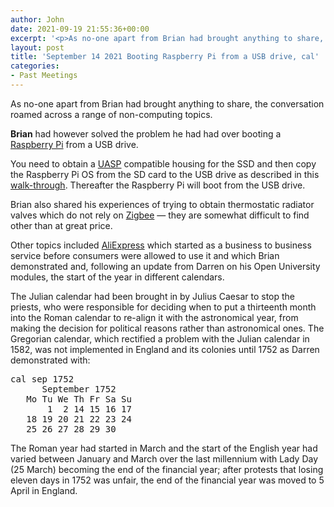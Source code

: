 ```yaml
---
author: John
date: 2021-09-19 21:55:36+00:00
excerpt: '<p>As no-one apart from Brian had brought anything to share, the conversation roamed across a range of non-computing topics.</p><p><strong>Brian</strong> had however solved the problem he had had over booting a <a href="https://www.raspberrypi.org/" type="text/html" role="link">Raspberry Pi</a> from a USB drive.</p>'
layout: post
title: 'September 14 2021 Booting Raspberry Pi from a USB drive, cal'
categories:
- Past Meetings
---
```


<p>As no-one apart from Brian had brought anything to share, the conversation roamed across a range of non-computing topics.</p><p><strong>Brian</strong> had however solved the problem he had had over booting a <a href="https://www.raspberrypi.org/" type="text/html" role="link">Raspberry Pi</a> from a USB drive.</p><p>You need to obtain a <a href="https://en.wikipedia.org/wiki/USB_Attached_SCSI" type="text/html" role="link">UASP</a> compatible housing for the SSD and then copy the Raspberry Pi OS from the SD card to the USB drive as described in this <a href="https://www.raspberrystreet.com/learn/how-to-boot-raspberrypi-from-usb-ssd" type="text/html" role="link">walk-through</a>. Thereafter the Raspberry Pi will boot from the USB drive.</p><p>Brian also shared his experiences of trying to obtain thermostatic radiator valves which do not rely on <a href="https://en.wikipedia.org/wiki/Zigbee" type="text/html" role="link">Zigbee</a> — they are somewhat difficult to find other than at great price.</p><p>Other topics included <a href="https://www.aliexpress.com/" type="text/html" role="link">AliExpress</a> which started as a business to business service before consumers were allowed to use it and which Brian demonstrated and, following an update from Darren on his Open University modules, the start of the year in different calendars.</p><p>The Julian calendar had been brought in by Julius Caesar to stop the priests, who were responsible for deciding when to put a thirteenth month into the Roman calendar to re-align it with the astronomical year, from making the decision for political reasons rather than astronomical ones. The Gregorian calendar, which rectified a problem with the Julian calendar in 1582, was not implemented in England and its colonies until 1752 as Darren demonstrated with:</p><p><pre>cal sep 1752
      September 1752
   Mo Tu We Th Fr Sa Su
       1  2 14 15 16 17
   18 19 20 21 22 23 24
   25 26 27 28 29 30</pre></p><p>The Roman year had started in March and the start of the English year had varied between January and March over the last millennium with Lady Day (25 March) becoming the end of the financial year; after protests that losing eleven days in 1752 was unfair, the end of the financial year was moved to 5 April in England.</p>
